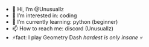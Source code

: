 - 👋 Hi, I’m @Unusuallz
- 👀 I’m interested in: coding
- 🌱 I’m currently learning: python (beginner)
- 📫 How to reach me: discord (Unusuallz)
- ⚡fact: I play Geometry Dash *hardest is only insane 💀*
